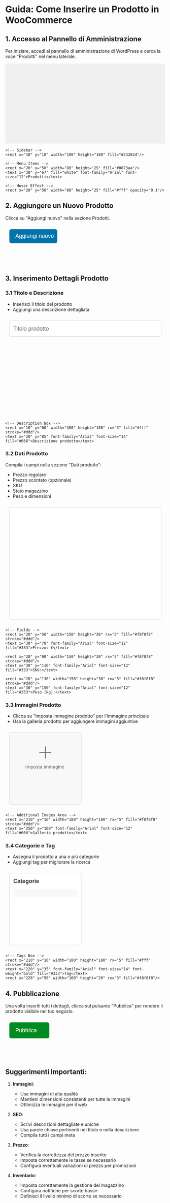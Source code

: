 # Guida: Come Inserire un Prodotto in WooCommerce

## 1. Accesso al Pannello di Amministrazione

Per iniziare, accedi al pannello di amministrazione di WordPress e cerca la voce "Prodotti" nel menu laterale.

<svg viewBox="0 0 400 200" xmlns="http://www.w3.org/2000/svg">
    <!-- Dashboard Background -->
    <rect x="0" y="0" width="400" height="200" fill="#f0f0f0"/>
    
    <!-- Sidebar -->
    <rect x="10" y="10" width="100" height="180" fill="#23282d"/>
    
    <!-- Menu Items -->
    <rect x="20" y="50" width="80" height="25" fill="#0073aa"/>
    <text x="30" y="67" fill="white" font-family="Arial" font-size="12">Prodotti</text>
    
    <!-- Hover Effect -->
    <rect x="20" y="50" width="80" height="25" fill="#fff" opacity="0.1"/>
</svg>

## 2. Aggiungere un Nuovo Prodotto

Clicca su "Aggiungi nuovo" nella sezione Prodotti.

<svg viewBox="0 0 400 100" xmlns="http://www.w3.org/2000/svg">
    <!-- Button Background -->
    <rect x="10" y="10" width="120" height="35" rx="5" fill="#0073aa"/>
    <text x="25" y="32" fill="white" font-family="Arial" font-size="14">Aggiungi nuovo</text>
</svg>

## 3. Inserimento Dettagli Prodotto

### 3.1 Titolo e Descrizione
- Inserisci il titolo del prodotto
- Aggiungi una descrizione dettagliata

<svg viewBox="0 0 400 250" xmlns="http://www.w3.org/2000/svg">
    <!-- Form Fields -->
    <rect x="10" y="10" width="380" height="40" rx="3" fill="#fff" stroke="#ddd"/>
    <text x="20" y="35" font-family="Arial" font-size="14" fill="#666">Titolo prodotto</text>
    
    <!-- Description Box -->
    <rect x="10" y="60" width="380" height="180" rx="3" fill="#fff" stroke="#ddd"/>
    <text x="20" y="85" font-family="Arial" font-size="14" fill="#666">Descrizione prodotto</text>
</svg>

### 3.2 Dati Prodotto
Compila i campi nella sezione "Dati prodotto":

- Prezzo regolare
- Prezzo scontato (opzionale)
- SKU
- Stato magazzino
- Peso e dimensioni

<svg viewBox="0 0 400 300" xmlns="http://www.w3.org/2000/svg">
    <!-- Product Data Box -->
    <rect x="10" y="10" width="380" height="280" rx="5" fill="#fff" stroke="#ddd"/>
    
    <!-- Fields -->
    <rect x="20" y="50" width="150" height="30" rx="3" fill="#f8f8f8" stroke="#ddd"/>
    <text x="30" y="70" font-family="Arial" font-size="12" fill="#333">Prezzo: €</text>
    
    <rect x="20" y="90" width="150" height="30" rx="3" fill="#f8f8f8" stroke="#ddd"/>
    <text x="30" y="110" font-family="Arial" font-size="12" fill="#333">SKU:</text>
    
    <rect x="20" y="130" width="150" height="30" rx="3" fill="#f8f8f8" stroke="#ddd"/>
    <text x="30" y="150" font-family="Arial" font-size="12" fill="#333">Peso (kg):</text>
</svg>

### 3.3 Immagini Prodotto

- Clicca su "Imposta immagine prodotto" per l'immagine principale
- Usa la galleria prodotto per aggiungere immagini aggiuntive

<svg viewBox="0 0 400 200" xmlns="http://www.w3.org/2000/svg">
    <!-- Image Upload Area -->
    <rect x="10" y="10" width="180" height="180" rx="5" fill="#f8f8f8" stroke="#ddd"/>
    <line x1="85" y1="60" x2="115" y2="60" stroke="#666" stroke-width="2"/>
    <line x1="100" y1="45" x2="100" y2="75" stroke="#666" stroke-width="2"/>
    <text x="50" y="100" font-family="Arial" font-size="12" fill="#666">Imposta immagine</text>
    
    <!-- Additional Images Area -->
    <rect x="210" y="10" width="180" height="180" rx="5" fill="#f8f8f8" stroke="#ddd"/>
    <text x="250" y="100" font-family="Arial" font-size="12" fill="#666">Galleria prodotto</text>
</svg>

### 3.4 Categorie e Tag

- Assegna il prodotto a una o più categorie
- Aggiungi tag per migliorare la ricerca

<svg viewBox="0 0 400 200" xmlns="http://www.w3.org/2000/svg">
    <!-- Categories Box -->
    <rect x="10" y="10" width="180" height="180" rx="5" fill="#fff" stroke="#ddd"/>
    <text x="20" y="35" font-family="Arial" font-size="14" font-weight="bold" fill="#333">Categorie</text>
    <rect x="20" y="50" width="160" height="20" rx="3" fill="#f8f8f8"/>
    
    <!-- Tags Box -->
    <rect x="210" y="10" width="180" height="180" rx="5" fill="#fff" stroke="#ddd"/>
    <text x="220" y="35" font-family="Arial" font-size="14" font-weight="bold" fill="#333">Tag</text>
    <rect x="220" y="50" width="160" height="20" rx="3" fill="#f8f8f8"/>
</svg>

## 4. Pubblicazione

Una volta inseriti tutti i dettagli, clicca sul pulsante "Pubblica" per rendere il prodotto visibile nel tuo negozio.

<svg viewBox="0 0 400 100" xmlns="http://www.w3.org/2000/svg">
    <!-- Publish Button -->
    <rect x="10" y="10" width="100" height="40" rx="5" fill="#008a20"/>
    <text x="25" y="35" fill="white" font-family="Arial" font-size="14">Pubblica</text>
</svg>

## Suggerimenti Importanti:

1. **Immagini**: 
   - Usa immagini di alta qualità
   - Mantieni dimensioni consistenti per tutte le immagini
   - Ottimizza le immagini per il web

2. **SEO**:
   - Scrivi descrizioni dettagliate e uniche
   - Usa parole chiave pertinenti nel titolo e nella descrizione
   - Compila tutti i campi meta

3. **Prezzo**:
   - Verifica la correttezza del prezzo inserito
   - Imposta correttamente le tasse se necessario
   - Configura eventuali variazioni di prezzo per promozioni

4. **Inventario**:
   - Imposta correttamente la gestione del magazzino
   - Configura notifiche per scorte basse
   - Definisci il livello minimo di scorte se necessario
